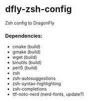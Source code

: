 # dfly-zsh-config
Zsh config to DragonFly

### Dependencies:
- cmake (build)
- gmake (build)
- wget (build)
- binutils (build)
- perl5 (build)
- zsh
- zsh-autosuggestions
- zsh-syntax-highlighting
- zsh-completions
- ttf-noto-nerd  (nerd-fonts, update?)
